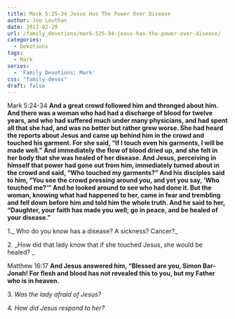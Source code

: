 ```yaml
---
title: Mark 5:25-34 Jesus Has The Power Over Disease
author: Joe Louthan
date: 2013-02-20
url: /family_devotions/mark-525-34-jesus-has-the-power-over-disease/
categories:
  - Devotions
tags:
  - Mark
series:
  - 'Family Devotions: Mark'
css: "family-devos"
draft: false
---
```

Mark 5:24-34 **And a great crowd followed him and thronged about him. And there was a woman who had had a discharge of blood for twelve years, and who had suffered much under many physicians, and had spent all that she had, and was no better but rather grew worse. She had heard the reports about Jesus and came up behind him in the crowd and touched his garment. For she said, “If I touch even his garments, I will be made well.” And immediately the flow of blood dried up, and she felt in her body that she was healed of her disease. And Jesus, perceiving in himself that power had gone out from him, immediately turned about in the crowd and said, “Who touched my garments?” And his disciples said to him, “You see the crowd pressing around you, and yet you say, ‘Who touched me?’” And he looked around to see who had done it. But the woman, knowing what had happened to her, came in fear and trembling and fell down before him and told him the whole truth. And he said to her, “Daughter, your faith has made you well; go in peace, and be healed of your disease.”**

1._ Who do you know has a disease? A sickness? Cancer?_

2. _How did that lady know that if she touched Jesus, she would be healed? _

Matthew 16:17 **And Jesus answered him, “Blessed are you, Simon Bar-Jonah! For flesh and blood has not revealed this to you, but my Father who is in heaven.**

3. _Was the lady afraid of Jesus?_

4. _How did Jesus respond to her?_

&nbsp;



 [1]: https://i0.wp.com/theologic.us/wp-content/uploads/2013/02/woman-with-an-issue-of-blood.jpg